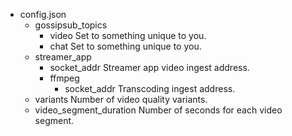
- config.json
    - gossipsub_topics
        - video
            Set to something unique to you.
        - chat
            Set to something unique to you.
    - streamer_app
        - socket_addr
            Streamer app video ingest address.
        - ffmpeg
            - socket_addr
                Transcoding ingest address.
    - variants
        Number of video quality variants.
    - video_segment_duration
        Number of seconds for each video segment.